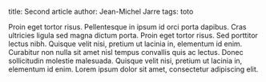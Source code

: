 title: Second article
author: Jean-Michel Jarre
tags: toto

Proin eget tortor risus. Pellentesque in ipsum id orci porta dapibus.
Cras ultricies ligula sed magna dictum porta. Proin eget tortor risus.
Sed porttitor lectus nibh. Quisque velit nisi, pretium ut lacinia in, elementum id enim.
Curabitur non nulla sit amet nisl tempus convallis quis ac lectus.
Donec sollicitudin molestie malesuada. Quisque velit nisi, pretium ut lacinia in, elementum id enim.
Lorem ipsum dolor sit amet, consectetur adipiscing elit.
